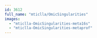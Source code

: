```yaml
---
id: 3612
full_name: "mticlla/OmicSingularities"
images: 
  - "mticlla-OmicSingularities-meta16s"
  - "mticlla-OmicSingularities-metaprof"
---
```

